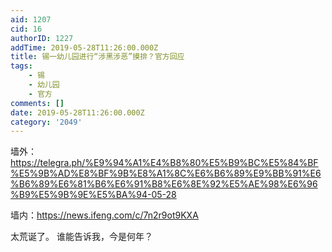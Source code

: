 ```yaml
---
aid: 1207
cid: 16
authorID: 1227
addTime: 2019-05-28T11:26:00.000Z
title: 锡一幼儿园进行“涉黑涉恶”摸排？官方回应
tags:
    - 锡
    - 幼儿园
    - 官方
comments: []
date: 2019-05-28T11:26:00.000Z
category: '2049'
---
```


墙外： https://telegra.ph/%E9%94%A1%E4%B8%80%E5%B9%BC%E5%84%BF%E5%9B%AD%E8%BF%9B%E8%A1%8C%E6%B6%89%E9%BB%91%E6%B6%89%E6%81%B6%E6%91%B8%E6%8E%92%E5%AE%98%E6%96%B9%E5%9B%9E%E5%BA%94-05-28

墙内：https://news.ifeng.com/c/7n2r9ot9KXA

太荒诞了。 谁能告诉我，今是何年？
